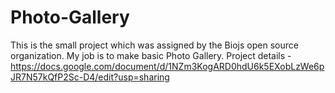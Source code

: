 # Photo-Gallery
This is the small project which was assigned by the Biojs open source organization. My job is to make basic Photo Gallery.
Project details - https://docs.google.com/document/d/1NZm3KogARD0hdU6k5EXobLzWe6pJR7N57kQfP2Sc-D4/edit?usp=sharing
